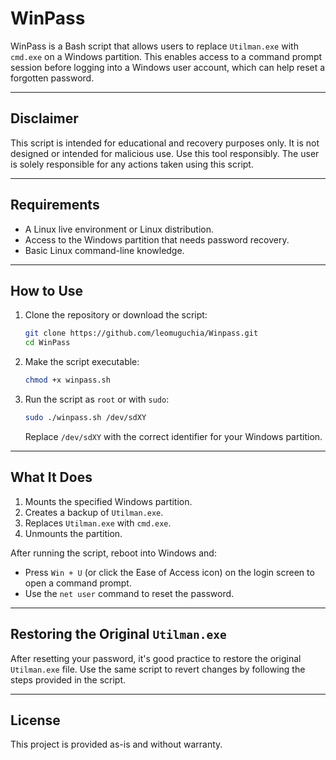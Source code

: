 # WinPass

WinPass is a Bash script that allows users to replace `Utilman.exe` with `cmd.exe` on a Windows partition. This enables access to a command prompt session before logging into a Windows user account, which can help reset a forgotten password.

---

## Disclaimer
This script is intended for educational and recovery purposes only. It is not designed or intended for malicious use. Use this tool responsibly. The user is solely responsible for any actions taken using this script.

---

## Requirements
- A Linux live environment or Linux distribution.
- Access to the Windows partition that needs password recovery.
- Basic Linux command-line knowledge.

---

## How to Use
1. Clone the repository or download the script:
    ```bash
    git clone https://github.com/leomuguchia/Winpass.git
    cd WinPass
    ```

2. Make the script executable:
    ```bash
    chmod +x winpass.sh
    ```

3. Run the script as `root` or with `sudo`:
    ```bash
    sudo ./winpass.sh /dev/sdXY
    ```
   Replace `/dev/sdXY` with the correct identifier for your Windows partition.

---

## What It Does
1. Mounts the specified Windows partition.
2. Creates a backup of `Utilman.exe`.
3. Replaces `Utilman.exe` with `cmd.exe`.
4. Unmounts the partition.

After running the script, reboot into Windows and:
- Press `Win + U` (or click the Ease of Access icon) on the login screen to open a command prompt.
- Use the `net user` command to reset the password.

---

## Restoring the Original `Utilman.exe`
After resetting your password, it's good practice to restore the original `Utilman.exe` file. Use the same script to revert changes by following the steps provided in the script.

---

## License
This project is provided as-is and without warranty.
